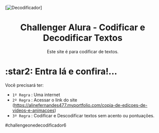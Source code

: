 [![Decodificador](https://github.com/AlineFernandesSilva/challenge/commit/05f31604fa472cd4b186dfcd26d0c679e9e46295#diff-68646a58313c8bb6084eda3b8e077c20d3e895fffafe90d3e237e420d40c4489)]
<h1 align= center> Challenger Alura - Codificar e Decodificar Textos </h1>
<p align= center> Este site é para codificar de textos.</p>
<h1>:star2: Entra lá e confira!... </h1>
<p>Você precisará ter:</p>

- `1º Regra` : Uma internet
- `2º Regra` : Acessar o link do site (https://alinefernandes477.myportfolio.com/copia-de-edicoes-de-videos-e-animacoes)
- `3º Regra` : Codificar e Descodificar textos sem acento ou pontuações.

#challengeonedecodificador6
